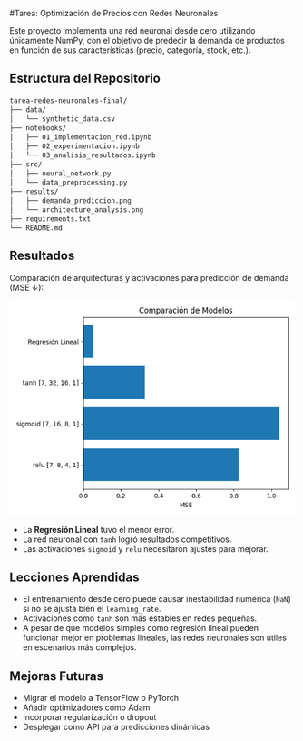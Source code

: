 
#Tarea: Optimización de Precios con Redes Neuronales

Este proyecto implementa una red neuronal desde cero utilizando únicamente NumPy, con el objetivo de predecir la demanda de productos en función de sus características (precio, categoría, stock, etc.).

## Estructura del Repositorio

```
tarea-redes-neuronales-final/
├── data/
│   └── synthetic_data.csv
├── notebooks/
│   ├── 01_implementacion_red.ipynb
│   ├── 02_experimentacion.ipynb
│   └── 03_analisis_resultados.ipynb
├── src/
│   ├── neural_network.py
│   └── data_preprocessing.py
├── results/
│   ├── demanda_prediccion.png
│   └── architecture_analysis.png
├── requirements.txt
└── README.md
```

## Resultados

Comparación de arquitecturas y activaciones para predicción de demanda (MSE ↓):

![Comparación de Modelos](results/architecture_analysis.png)

- La **Regresión Lineal** tuvo el menor error.
- La red neuronal con `tanh` logró resultados competitivos.
- Las activaciones `sigmoid` y `relu` necesitaron ajustes para mejorar.

## Lecciones Aprendidas

- El entrenamiento desde cero puede causar inestabilidad numérica (`NaN`) si no se ajusta bien el `learning_rate`.
- Activaciones como `tanh` son más estables en redes pequeñas.
- A pesar de que modelos simples como regresión lineal pueden funcionar mejor en problemas lineales, las redes neuronales son útiles en escenarios más complejos.

##  Mejoras Futuras

- Migrar el modelo a TensorFlow o PyTorch
- Añadir optimizadores como Adam
- Incorporar regularización o dropout
- Desplegar como API para predicciones dinámicas
